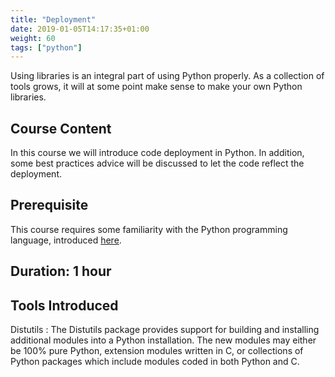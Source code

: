 ```yaml
---
title: "Deployment"
date: 2019-01-05T14:17:35+01:00
weight: 60
tags: ["python"]
---
```


Using libraries is an integral part of using Python properly. As a
collection of tools grows, it will at some point make sense to make
your own Python libraries.

## Course Content

In this course we will introduce code deployment in Python. In
addition, some best practices advice will be discussed to let the code
reflect the deployment.

## Prerequisite

This course requires some familiarity with the Python programming
language, introduced [here](/training/python/introduction/).

## Duration: 1 hour

## Tools Introduced

Distutils
: The Distutils package provides support for building and installing
  additional modules into a Python installation. The new modules may
  either be 100% pure Python, extension modules written in C, or
  collections of Python packages which include modules coded in both
  Python and C.
